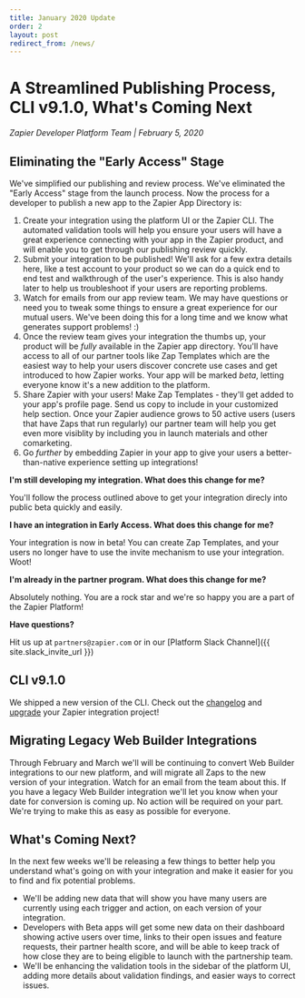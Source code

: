 ```yaml
---
title: January 2020 Update
order: 2
layout: post
redirect_from: /news/
---
```


# A Streamlined Publishing Process, CLI v9.1.0, What's Coming Next

_Zapier Developer Platform Team \| February 5, 2020_

## Eliminating the "Early Access" Stage

We've simplified our publishing and review process.  We've eliminated the "Early Access" stage from the launch process.  Now the process for a developer to publish a new app to the Zapier App Directory is:

1. Create your integration using the platform UI or the Zapier CLI.  The automated validation tools will help you ensure your users will have a great experience connecting with your app in the Zapier product, and will enable you to get through our publishing review quickly.
2. Submit your integration to be published! We'll ask for a few extra details here, like a test account to your product so we can do a quick end to end test and walkthrough of the user's experience.  This is also handy later to help us troubleshoot if your users are reporting problems.
3. Watch for emails from our app review team.  We may have questions or need you to tweak some things to ensure a great experience for our mutual users.  We've been doing this for a long time and we know what generates support problems! :)
4. Once the review team gives your integration the thumbs up, your product will be _fully_ available in the Zapier app directory.  You'll have access to all of our partner tools like Zap Templates which are the easiest way to help your users discover concrete use cases and get introduced to how Zapier works.  Your app will be marked _beta_, letting everyone know it's a new addition to the platform.
5. Share Zapier with your users!  Make Zap Templates - they'll get added to your app's profile page.  Send us copy to include in your customized help section.  Once your Zapier audience grows to 50 active users (users that have Zaps that run regularly) our partner team will help you get even more visiblity by including you in launch materials and other comarketing.  
6. Go _further_ by embedding Zapier in your app to give your users a better-than-native experience setting up integrations! 

**I'm still developing my integration.  What does this change for me?**

You'll follow the process outlined above to get your integration direcly into public beta quickly and easily. 

**I have an integration in Early Access.  What does this change for me?**

Your integration is now in beta! You can create Zap Templates, and your users no longer have to use the invite mechanism to use your integration.  Woot! 

**I'm already in the partner program.  What does this change for me?**

Absolutely nothing.  You are a rock star and we're so happy you are a part of the Zapier Platform!

**Have questions?**  

Hit us up at `partners@zapier.com` or in our [Platform Slack Channel]({{ site.slack_invite_url }})

## CLI v9.1.0

We shipped a new version of the CLI.  Check out the [changelog](https://github.com/zapier/zapier-platform/blob/master/CHANGELOG.md) and [upgrade](https://zapier.github.io/zapier-platform/#updating) your Zapier integration project!


## Migrating Legacy Web Builder Integrations

Through February and March we'll will be continuing to convert Web Builder integrations to our new platform, and will migrate all Zaps to the new version of your integration.  Watch for an email from the team about this.  If you have a legacy Web Builder integration we'll let you know when your date for conversion is coming up.  No action will be required on your part.  We're trying to make this as easy as possible for everyone. 

## What's Coming Next?

In the next few weeks we'll be releasing a few things to better help you understand what's going on with your integration and make it easier for you to find and fix potential problems.

- We'll be adding new data that will show you have many users are currently using each trigger and action, on each version of your integration.
- Developers with Beta apps will get some new data on their dashboard showing active users over time, links to their open issues and feature requests, their partner health score, and will be able to keep track of how close they are to being eligible to launch with the partnership team.
- We'll be enhancing the validation tools in the sidebar of the platform UI, adding more details about validation findings, and easier ways to correct issues.  

